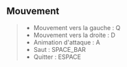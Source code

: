 ## Mouvement 
> - Mouvement vers la gauche : Q
> - Mouvement vers la droite : D
> - Animation d'attaque : A
> - Saut : SPACE_BAR
> - Quitter : ESPACE